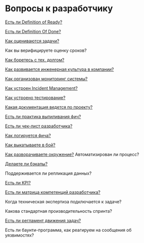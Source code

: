 
# Вопросы к разработчику

[Есть ли Definition of Ready?](./dor.md)

[Есть ли Definition Of Done?](./dod.md)

[Как оцениваются задачи?](./estimate.md)

Как вы верифицируете оценку сроков?

[Как боретесь с тех. долгом?](./technicalDebt.md)

[Как развивается инженерная культура в компании?](./culture.md)

[Как организован мониторинг системы?](./monitoring.md)

[Как устроен Incident Management?](./incident.md)

[Как устроено тестирование?](./test.md)

[Какая документация ведется по проекту?](./docs/)

[Есть ли практика выпиливания фич?](./delete.md)

[Есть ли чек-лист разработчика?](./checklist.md)

[Как логируется фича?](./logs.md)

[Как выкатываете в бой?](./deploy/)

[Как разворачиваете окружение?](https://guides.hexlet.io/vagrant/) Автоматизирован ли процесс?

[Делаете ли бэкапы?](./backup.md)

Поддерживается ли репликация данных?

[Есть ли KPI?](./kpi.md)

[Есть ли матрица компетенций разработчика?](./matrix.md)

Когда техническая экспертиза подключается к задаче?

Какова стандартная производительность спринта?

[Есть ли регламент движения задач?](../po/task-movement.md)

Есть ли баунти-программа, как реагируем на сообщения об уязвимостях?